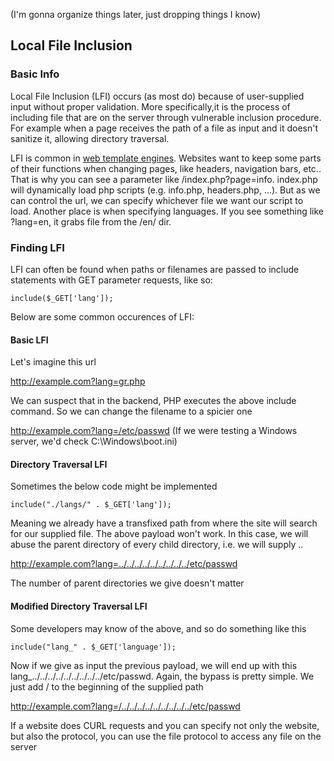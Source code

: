 (I'm gonna organize things later, just dropping things I know)


## Local File Inclusion
### Basic Info
Local File Inclusion (LFI) occurs (as most do) because of user-supplied input without proper validation. More specifically,it is the process of including file 
that are on the server through vulnerable inclusion procedure. For example when a page receives the path of a file as input and it doesn't sanitize it, allowing
directory traversal.

LFI is common in [web template engines](https://en.wikipedia.org/wiki/Comparison_of_web_template_engines). Websites want to keep some parts of their functions
when changing pages, like headers, navigation bars, etc.. That is why you can see a parameter like /index.php?page=info. index.php will dynamically load
php scripts (e.g. info.php, headers.php, ...). But as we can control the url, we can specify whichever file we want our script to load. Another place is when
specifying languages. If you see something like ?lang=en, it grabs file from the /en/ dir.

### Finding LFI
LFI can often be found when paths or filenames are passed to include statements with GET parameter requests, like so:
```
include($_GET['lang']);
```
Below are some common occurences of LFI:

#### Basic LFI

Let's imagine this url

http://example.com?lang=gr.php

We can suspect that in the backend, PHP executes the above include command. So we can change the filename to a spicier one

http://example.com?lang=/etc/passwd (If we were testing a Windows server, we'd check C:\Windows\boot.ini)

#### Directory Traversal LFI

Sometimes the below code might be implemented
```
include("./langs/" . $_GET['lang']);
```
Meaning we already have a transfixed path from where the site will search for our supplied file. The above payload won't work. In this case, we will abuse the
parent directory of every child directory, i.e. we will supply ..

http://example.com?lang=../../../../../../../../../etc/passwd

The number of parent directories we give doesn't matter

#### Modified Directory Traversal LFI

Some developers may know of the above, and so do something like this
```
include("lang_" . $_GET['language']);
```
Now if we give as input the previous payload, we will end up with this lang_../../../../../../../../../etc/passwd. Again, the bypass is pretty simple. We just
add / to the beginning of the supplied path

http://example.com?lang=/../../../../../../../../../etc/passwd



If a website does CURL requests and you can specify not only the website, but also the protocol, you can use the file protocol to access any file on the server
